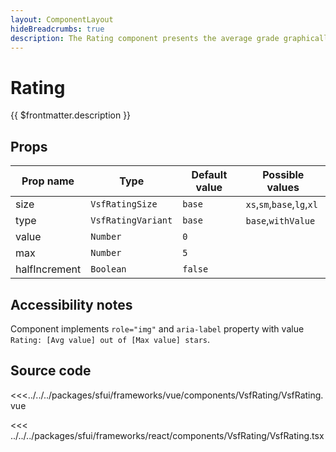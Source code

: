 ```yaml
---
layout: ComponentLayout
hideBreadcrumbs: true
description: The Rating component presents the average grade graphically and textually.
---
```

# Rating

{{ $frontmatter.description }}

<Generate />

## Props

| Prop name     | Type                | Default value | Possible values            |
| ------------- | ------------------- | ------------- | -------------------------- |
| size          | `VsfRatingSize`    | `base`        | `xs`,`sm`,`base`,`lg`,`xl` |
| type          | `VsfRatingVariant` | `base`        | `base`,`withValue`         |
| value         | `Number`            | `0`           |                            |
| max           | `Number`            | `5`           |                            |
| halfIncrement | `Boolean`           | `false`       |                            |

## Accessibility notes

Component implements `role="img"` and `aria-label` property with value `Rating: [Avg value] out of [Max value] stars`.

## Source code

<!-- vue -->
<<<../../../packages/sfui/frameworks/vue/components/VsfRating/VsfRating.vue
<!-- end vue -->
<!-- react -->
<<< ../../../packages/sfui/frameworks/react/components/VsfRating/VsfRating.tsx
<!-- end react -->
